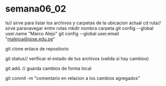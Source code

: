 # semana06_02

 ls// sirve para listar los archivos y carpetas de la ubicacion actual
 cd ruta// sirve paranavegar entre rutas
 mkdir nombra carpeta
 git config --global user.name "Marco Alejo"
 git config --global user.email "malejoa@isise.edu.pe"

 git clone enlace de repositorio

 git status// verificar el estado de tus archivos (valida si hay cambios)

 git add. // guarda cambios de forma local

 git conmit -m "comentario en relacion a los cambios agregados"